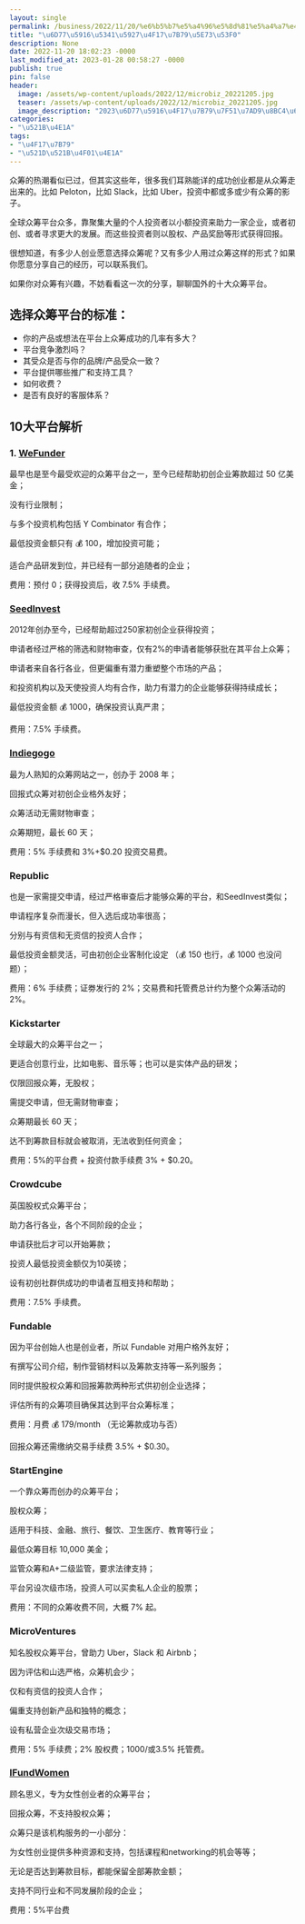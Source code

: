 ```yaml
---
layout: single
permalink: /business/2022/11/20/%e6%b5%b7%e5%a4%96%e5%8d%81%e5%a4%a7%e4%bc%97%e7%ad%b9%e5%b9%b3%e5%8f%b0/
title: "\u6D77\u5916\u5341\u5927\u4F17\u7B79\u5E73\u53F0"
description: None
date: 2022-11-20 18:02:23 -0000
last_modified_at: 2023-01-28 00:58:27 -0000
publish: true
pin: false
header:
  image: /assets/wp-content/uploads/2022/12/microbiz_20221205.jpg
  teaser: /assets/wp-content/uploads/2022/12/microbiz_20221205.jpg
  image_description: "2023\u6D77\u5916\u4F17\u7B79\u7F51\u7AD9\u8BC4\u6790"
categories:
- "\u521B\u4E1A"
tags:
- "\u4F17\u7B79"
- "\u521D\u521B\u4F01\u4E1A"
---
```

众筹的热潮看似已过，但其实这些年，很多我们耳熟能详的成功创业都是从众筹走出来的。比如 Peloton，比如 Slack，比如 Uber，投资中都或多或少有众筹的影子。

全球众筹平台众多，靠聚集大量的个人投资者以小额投资来助力一家企业，或者初创、或者寻求更大的发展。而这些投资者则以股权、产品奖励等形式获得回报。

很想知道，有多少人创业愿意选择众筹呢？又有多少人用过众筹这样的形式？如果你愿意分享自己的经历，可以联系我们。

如果你对众筹有兴趣，不妨看看这一次的分享，聊聊国外的十大众筹平台。

## 选择众筹平台的标准：

* 你的产品或想法在平台上众筹成功的几率有多大？
* 平台竞争激烈吗？
* 其受众是否与你的品牌/产品受众一致？
* 平台提供哪些推广和支持工具？
* 如何收费？
* 是否有良好的客服体系？

## 10大平台解析

### 1\. [WeFunder](https://wefunder.com)

最早也是至今最受欢迎的众筹平台之一，至今已经帮助初创企业筹款超过 50 亿美金；

没有行业限制；

与多个投资机构包括 Y Combinator 有合作；

最低投资金额只有 💰 100，增加投资可能；

适合产品研发到位，并已经有一部分追随者的企业；

费用：预付 0；获得投资后，收 7.5% 手续费。

### [SeedInvest](https://www.google.com/url?sa=t&rct=j&q=&esrc=s&source=web&cd=&ved=2ahUKEwis_fXyiuj7AhWKmGoFHf1sAUwQFnoECAkQAQ&url=https%3A%2F%2Fwww.seedinvest.com%2F&usg=AOvVaw2RIvwBWcKl8-12jEQhT2FF)

2012年创办至今，已经帮助超过250家初创企业获得投资；

申请者经过严格的筛选和财物审查，仅有2%的申请者能够获批在其平台上众筹；

申请者来自各行各业，但更偏重有潜力重塑整个市场的产品；

和投资机构以及天使投资人均有合作，助力有潜力的企业能够获得持续成长；

最低投资金额 💰 1000，确保投资认真严肃；

费用：7.5% 手续费。

### [Indiegogo](https://www.indiegogo.com)

最为人熟知的众筹网站之一，创办于 2008 年；

回报式众筹对初创企业格外友好；

众筹活动无需财物审查；

众筹期短，最长 60 天；

费用：5% 手续费和 3%+$0.20 投资交易费。

### Republic

也是一家需提交申请，经过严格审查后才能够众筹的平台，和SeedInvest类似；

申请程序复杂而漫长，但入选后成功率很高；

分别与有资信和无资信的投资人合作；

最低投资金额灵活，可由初创企业客制化设定 （💰 150 也行，💰 1000 也没问题）；

费用：6% 手续费；证劵发行的 2%；交易费和托管费总计约为整个众筹活动的 2%。

### Kickstarter

全球最大的众筹平台之一；

更适合创意行业，比如电影、音乐等；也可以是实体产品的研发；

仅限回报众筹，无股权；

需提交申请，但无需财物审查；

众筹期最长 60 天；

达不到筹款目标就会被取消，无法收到任何资金；

费用：5%的平台费 + 投资付款手续费 3% + $0.20。

### Crowdcube

英国股权式众筹平台；

助力各行各业，各个不同阶段的企业；

申请获批后才可以开始筹款；

投资人最低投资金额仅为10英镑；

设有初创社群供成功的申请者互相支持和帮助；

费用：7.5% 手续费。

### Fundable

因为平台创始人也是创业者，所以 Fundable 对用户格外友好；

有撰写公司介绍，制作营销材料以及筹款支持等一系列服务；

同时提供股权众筹和回报筹款两种形式供初创企业选择；

评估所有的众筹项目确保其达到平台众筹标准；

费用：月费 💰 179/month （无论筹款成功与否）

回报众筹还需缴纳交易手续费 3.5% + $0.30。

### StartEngine

一个靠众筹而创办的众筹平台；

股权众筹；

适用于科技、金融、旅行、餐饮、卫生医疗、教育等行业；

最低众筹目标 10,000 美金；

监管众筹和A+二级监管，要求法律支持；

平台另设次级市场，投资人可以买卖私人企业的股票；

费用：不同的众筹收费不同，大概 7% 起。

### MicroVentures

知名股权众筹平台，曾助力 Uber，Slack 和 Airbnb；

因为评估和山选严格，众筹机会少；

仅和有资信的投资人合作；

偏重支持创新产品和独特的概念；

设有私营企业次级交易市场；

费用：5% 手续费；2% 股权费；1000/或3.5% 托管费。

### [IFundWomen](https://aswebuild.com/business/2021/03/03/ifundwomen-visa-fund/)

顾名思义，专为女性创业者的众筹平台；

回报众筹，不支持股权众筹；

众筹只是该机构服务的一小部分：

为女性创业提供多种资源和支持，包括课程和networking的机会等等；

无论是否达到筹款目标，都能保留全部筹款金额；

支持不同行业和不同发展阶段的企业；

费用：5%平台费
